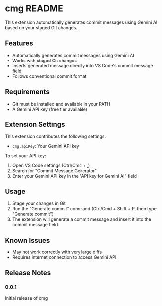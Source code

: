 # cmg README

This extension automatically generates commit messages using Gemini AI based on your staged Git changes.

## Features

- Automatically generates commit messages using Gemini AI
- Works with staged Git changes
- Inserts generated message directly into VS Code's commit message field
- Follows conventional commit format

## Requirements

- Git must be installed and available in your PATH
- A Gemini API key (free tier available)

## Extension Settings

This extension contributes the following settings:

* `cmg.apiKey`: Your Gemini API key

To set your API key:
1. Open VS Code settings (Ctrl/Cmd + ,)
2. Search for "Commit Message Generator"
3. Enter your Gemini API key in the "API key for Gemini AI" field

## Usage

1. Stage your changes in Git
2. Run the "Generate commit" command (Ctrl/Cmd + Shift + P, then type "Generate commit")
3. The extension will generate a commit message and insert it into the commit message field

## Known Issues

- May not work correctly with very large diffs
- Requires internet connection to access Gemini API

## Release Notes

### 0.0.1

Initial release of cmg
